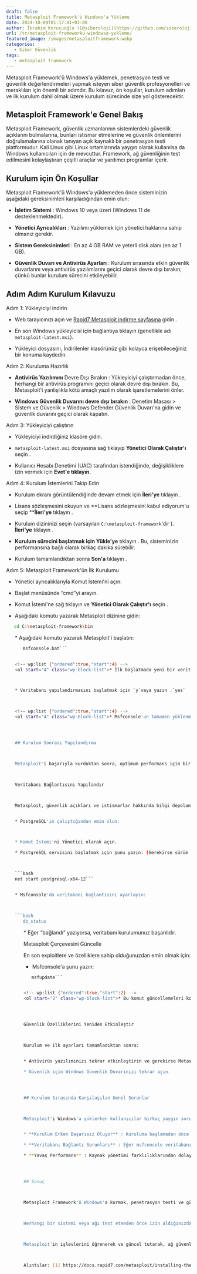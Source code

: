 ```yaml
---
draft: false
title: Metasploit Framework'ü Windows'a Yükleme
date: 2024-10-09T01:17:41+03:00
author: İbrahim Korucuoğlu ([@siberoloji](https://github.com/siberoloji))
url: /tr/metasploit-frameworku-windowsa-yukleme/
featured_image: /images/metasploitframework.webp
categories:
   - Siber Güvenlik
tags:
   - metasploit framework
---
```



Metasploit Framework'ü Windows'a yüklemek, penetrasyon testi ve güvenlik değerlendirmeleri yapmak isteyen  siber güvenlik profesyonelleri ve meraklıları için önemli bir adımdır. Bu kılavuz, ön koşullar, kurulum adımları ve ilk kurulum dahil olmak üzere kurulum sürecinde size yol gösterecektir.



## Metasploit Framework'e Genel Bakış



Metasploit Framework, güvenlik uzmanlarının sistemlerdeki güvenlik açıklarını bulmalarına, bunları istismar etmelerine ve güvenlik önlemlerini doğrulamalarına olanak tanıyan açık kaynaklı bir penetrasyon testi platformudur. Kali Linux gibi Linux ortamlarında yaygın olarak kullanılsa da Windows kullanıcıları için de mevcuttur. Framework, ağ güvenliğinin test edilmesini kolaylaştıran çeşitli araçlar ve yardımcı programlar içerir.



## Kurulum için Ön Koşullar



Metasploit Framework'ü Windows'a yüklemeden önce sisteminizin aşağıdaki gereksinimleri karşıladığından emin olun:


* **İşletim Sistemi** : Windows 10 veya üzeri (Windows 11 de desteklenmektedir).

* **Yönetici Ayrıcalıkları** : Yazılımı yüklemek için yönetici haklarına sahip olmanız gerekir.

* **Sistem Gereksinimleri** : En az 4 GB RAM ve yeterli disk alanı (en az 1 GB).

* **Güvenlik Duvarı ve Antivirüs Ayarları** : Kurulum sırasında etkin güvenlik duvarlarını veya antivirüs yazılımlarını geçici olarak devre dışı bırakın; çünkü bunlar kurulum sürecini etkileyebilir.




## Adım Adım Kurulum Kılavuzu



Adım 1: Yükleyiciyi indirin


* Web tarayıcınızı açın ve <a href="https://www.rapid7.com/products/metasploit/download.jsp">Rapid7 Metasploit indirme sayfasına</a> gidin .

* En son Windows yükleyicisi için bağlantıya tıklayın (genellikle adı `metasploit-latest.msi`).

* Yükleyici dosyasını, İndirilenler klasörünüz gibi kolayca erişebileceğiniz bir konuma kaydedin.




Adım 2: Kuruluma Hazırlık


* **Antivirüs  Yazılımını** Devre Dışı Bırakın : Yükleyiciyi çalıştırmadan önce, herhangi bir antivirüs programını geçici olarak devre dışı bırakın. Bu, Metasploit'i yanlışlıkla kötü amaçlı yazılım olarak işaretlemelerini önler.

* **Windows Güvenlik Duvarını devre dışı bırakın** : Denetim Masası &gt; Sistem ve Güvenlik &gt; Windows Defender Güvenlik Duvarı'na gidin ve güvenlik duvarını geçici olarak kapatın.




Adım 3: Yükleyiciyi çalıştırın


* Yükleyiciyi indirdiğiniz klasöre gidin.

* `metasploit-latest.msi` dosyasına sağ tıklayıp **Yönetici Olarak Çalıştır'ı** seçin .

* Kullanıcı Hesabı Denetimi (UAC) tarafından istendiğinde, değişikliklere izin vermek için **Evet'e tıklayın.**




Adım 4: Kurulum İstemlerini Takip Edin


* Kurulum ekranı görüntülendiğinde devam etmek için **İleri'ye** tıklayın .

* Lisans sözleşmesini okuyun ve **Lisans sözleşmesini kabul ediyorum'u seçip ****İleri'ye** tıklayın .

* Kurulum dizininizi seçin (varsayılan `C:\metasploit-framework`'dir ). **İleri'ye** tıklayın .

* **Kurulum sürecini başlatmak için Yükle'ye** tıklayın . Bu, sisteminizin performansına bağlı olarak birkaç dakika sürebilir.

* Kurulum tamamlandıktan sonra **Son'a** tıklayın .




Adım 5: Metasploit Framework'ün İlk Kurulumu


* Yönetici ayrıcalıklarıyla Komut İstemi'ni açın:



* Başlat menüsünde “cmd”yi arayın.

* Komut İstemi'ne sağ tıklayın ve **Yönetici Olarak Çalıştır'ı** seçin .



* Aşağıdaki komutu yazarak Metasploit dizinine gidin:



```bash
   cd C:\metasploit-framework\bin
```


<!-- wp:list {"ordered":true,"start":3} -->
<ol start="3" class="wp-block-list">* Aşağıdaki komutu yazarak Metasploit'i başlatın:



```bash
   msfconsole.bat```


<!-- wp:list {"ordered":true,"start":4} -->
<ol start="4" class="wp-block-list">* İlk başlatmada yeni bir veritabanı kurmanız istenecektir:



* Veritabanı yapılandırmasını başlatmak için `y`veya yazın .`yes`



<!-- wp:list {"ordered":true,"start":4} -->
<ol start="4" class="wp-block-list">* Msfconsole'un tamamen yüklenmesini bekleyin; bu birkaç dakika sürebilir.




## Kurulum Sonrası Yapılandırma



Metasploit'i başarıyla kurduktan sonra, optimum performans için birkaç ayarı yapılandırmak önemlidir:



Veritabanı Bağlantısını Yapılandır



Metasploit, güvenlik açıkları ve istismarlar hakkında bilgi depolamak için bir veritabanı kullanır:


* PostgreSQL'in çalıştığından emin olun:



* Komut İstemi'ni Yönetici olarak açın.

* PostgreSQL servisini başlatmak için şunu yazın: (Gerekirse sürüm numarasını ayarlayın.)



```bash
net start postgresql-x64-12```


* Msfconsole'da veritabanı bağlantısını ayarlayın:



```bash
   db_status
```


<!-- wp:list {"ordered":true,"start":3} -->
<ol start="3" class="wp-block-list">* Eğer “bağlandı” yazıyorsa, veritabanı kurulumunuz başarılıdır.




Metasploit Çerçevesini Güncelle



En son exploitlere ve özelliklere sahip olduğunuzdan emin olmak için:


* Msfconsole'a şunu yazın:



```bash
   msfupdate```


<!-- wp:list {"ordered":true,"start":2} -->
<ol start="2" class="wp-block-list">* Bu komut güncellemeleri kontrol edecek ve varsa yükleyecektir.




Güvenlik Özelliklerini Yeniden Etkinleştir



Kurulum ve ilk ayarları tamamladıktan sonra:


* Antivirüs yazılımınızı tekrar etkinleştirin ve gerekirse Metasploit'e izin verecek şekilde yapılandırın.

* Güvenlik için Windows Güvenlik Duvarınızı tekrar açın.




## Kurulum Sırasında Karşılaşılan Genel Sorunlar



Metasploit'i Windows'a yüklerken kullanıcılar birkaç yaygın sorunla karşılaşabilir:


* **Kurulum Erken Başarısız Oluyor** : Kuruluma başlamadan önce tüm antivirüs yazılımlarını ve güvenlik duvarlarını devre dışı bıraktığınızdan emin olun.

* **Veritabanı Bağlantı Sorunları** : Eğer msfconsole veritabanına bağlanamadığını bildiriyorsa, PostgreSQL'in düzgün çalıştığını doğrulayın.

* **Yavaş Performans** : Kaynak yönetimi farklılıklarından dolayı Metasploit'i Windows'ta çalıştırmak Linux sistemlerine göre daha yavaş olabilir; sisteminizin minimum gereksinimleri karşıladığından emin olun.




## Sonuç



Metasploit Framework'ü Windows'a kurmak, penetrasyon testi ve güvenlik değerlendirmeleri için geniş bir olasılık yelpazesi sunar. Bu ayrıntılı kılavuzu izleyerek, Metasploit Framework'ü Windows makinenize başarıyla kurabilir ve ayarlayabilir ve  siber güvenlik uygulamalarındaki güçlü yeteneklerini keşfedebilirsiniz.



Herhangi bir sistemi veya ağı test etmeden önce izin aldığınızdan emin olarak, bu araçları her zaman yasal sınırlar içerisinde sorumlu ve etik bir şekilde kullanmayı unutmayın.



Metasploit'in işlevlerini öğrenerek ve güncel tutarak, ağ güvenliğindeki becerilerinizi önemli ölçüde artıracak ve aynı zamanda kuruluşunuzdaki veya kişisel projelerinizdeki siber güvenlik çalışmalarına olumlu katkıda bulunacaksınız.



Alıntılar: [1] https://docs.rapid7.com/metasploit/installing-the-metasploit-framework/ [2] https://www.youtube.com/watch?v=y4-oIl6bkbE [3] https://blog.didierstevens.com/2017/08/14/using-metasploit-on-windows/ [4] https://www.youtube.com/watch?v=fhR9jkgPiKg [5] https://www.youtube.com/watch?v=IuXmboYm3Gk [6 ] https://help.rapid7.com/metasploit/Content/getting-started/gsg-pro.html [7] https://docs.metasploit.com/docs/using-metasploit/getting-started/nightly-installers.html [8] https://www.metasploit.com/get-started
